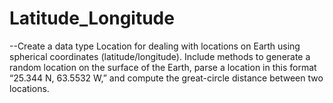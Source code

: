 # Latitude_Longitude
--Create a data type Location for dealing with locations on Earth using spherical coordinates (latitude/longitude). Include methods to generate a random location on the surface of the Earth, parse a location in this format “25.344 N, 63.5532 W,” and compute the great-circle distance between two locations. 